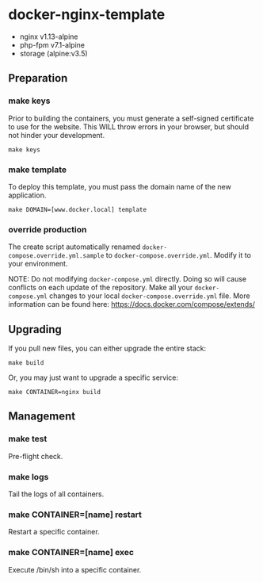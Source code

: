 # docker-nginx-template

* nginx v1.13-alpine
* php-fpm v7.1-alpine
* storage (alpine:v3.5)

## Preparation

### make keys

Prior to building the containers, you must generate a self-signed certificate to use for the website.  This WILL throw errors in your browser, but should not hinder your development.

```
make keys
```

### make template

To deploy this template, you must pass the domain name of the new application.

```
make DOMAIN=[www.docker.local] template
```

### override production

The create script automatically renamed `docker-compose.override.yml.sample` to `docker-compose.override.yml`. Modify it to your environment.

NOTE: Do not modifying `docker-compose.yml` directly. Doing so will cause conflicts on each update of the repository.  Make all your `docker-compose.yml` changes to your local `docker-compose.override.yml` file.  More information can be found here: https://docs.docker.com/compose/extends/

## Upgrading

If you pull new files, you can either upgrade the entire stack:

```
make build
```

Or, you may just want to upgrade a specific service:

```
make CONTAINER=nginx build
```

## Management

### make test

Pre-flight check.

### make logs

Tail the logs of all containers.

### make CONTAINER=[name] restart

Restart a specific container.

### make CONTAINER=[name] exec

Execute /bin/sh into a specific container.
